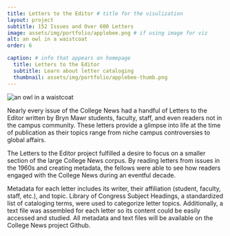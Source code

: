 ```yaml
---
title: Letters to the Editor # title for the visulization
layout: project
subtitle: 152 Issues and Over 600 Letters
image: assets/img/portfolio/applebee.png # if using image for viz
alt: an owl in a waistcoat
order: 6

caption: # info that appears on homepage
  title: Letters to the Editor
  subtitle: Learn about letter cataloging
  thumbnail: assets/img/portfolio/applebee-thumb.png 
---
```


<img class="img-fluid d-block mx-auto" src="{{ site.baseurl }}/assets/img/portfolio/applebee.png" alt="an owl in a waistcoat">

<!--  
Insert your description for the project below.
--> 
Nearly every issue of the College News had a handful of Letters to the Editor written by Bryn Mawr students, faculty, staff, and even readers not in the campus community. These letters provide a glimpse into life at the time of publication as their topics range from niche campus controversies to global affairs.

The Letters to the Editor project fulfilled a desire to focus on a smaller section of the large College News corpus. By reading letters from issues in the 1960s and creating metadata, the fellows were able to see how readers engaged with the College News during an eventful decade.

Metadata for each letter includes its writer, their affiliation (student, faculty, staff, etc.), and topic. Library of Congress Subject Headings, a standardized list of cataloging terms, were used to categorize letter topics. Additionally, a text file was assembled for each letter so its content could be easily accessed and studied. All metadata and text files will be available on the College News project Github.
